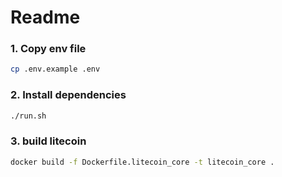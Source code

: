 # Readme

### 1. Copy env file
```bash
cp .env.example .env
```

### 2. Install dependencies
```bash
./run.sh
```


### 3. build litecoin
```bash
docker build -f Dockerfile.litecoin_core -t litecoin_core .
```